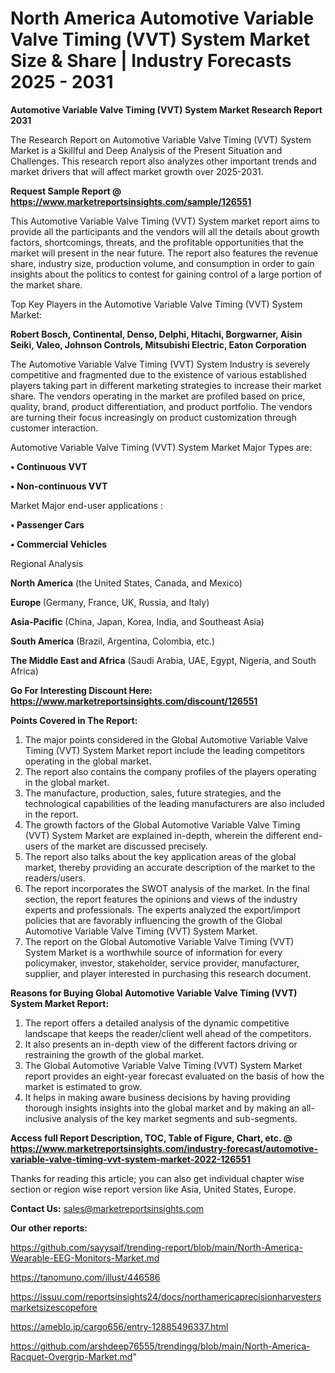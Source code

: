 # North America Automotive Variable Valve Timing (VVT) System Market Size & Share | Industry Forecasts 2025 - 2031

<strong>Automotive Variable Valve Timing (VVT) System Market Research Report 2031</strong>

The Research Report on Automotive Variable Valve Timing (VVT) System Market is a Skillful and Deep Analysis of the Present Situation and Challenges. This research report also analyzes other important trends and market drivers that will affect market growth over 2025-2031.

<strong>Request Sample Report @ <a href=https://www.marketreportsinsights.com/sample/126551>https://www.marketreportsinsights.com/sample/126551</a></strong>

This Automotive Variable Valve Timing (VVT) System market report aims to provide all the participants and the vendors will all the details about growth factors, shortcomings, threats, and the profitable opportunities that the market will present in the near future. The report also features the revenue share, industry size, production volume, and consumption in order to gain insights about the politics to contest for gaining control of a large portion of the market share.

Top Key Players in the Automotive Variable Valve Timing (VVT) System Market:

<strong>Robert Bosch, Continental, Denso, Delphi, Hitachi, Borgwarner, Aisin Seiki, Valeo, Johnson Controls, Mitsubishi Electric, Eaton Corporation</strong>

The Automotive Variable Valve Timing (VVT) System Industry is severely competitive and fragmented due to the existence of various established players taking part in different marketing strategies to increase their market share. The vendors operating in the market are profiled based on price, quality, brand, product differentiation, and product portfolio. The vendors are turning their focus increasingly on product customization through customer interaction.

Automotive Variable Valve Timing (VVT) System Market Major Types are:

<strong>• Continuous VVT

• Non-continuous VVT</strong>

Market Major end-user applications :

<strong>• Passenger Cars

• Commercial Vehicles</strong>

Regional Analysis

</u><strong><b>North America</b></strong> (the United States, Canada, and Mexico)

<strong><b>Europe </b></strong>(Germany, France, UK, Russia, and Italy)

<strong><b>Asia-Pacific</b></strong> (China, Japan, Korea, India, and Southeast Asia)

<strong><b>South America</b></strong> (Brazil, Argentina, Colombia, etc.)

<strong><b>The Middle East and Africa</b></strong> (Saudi Arabia, UAE, Egypt, Nigeria, and South Africa)

<strong>Go For Interesting Discount Here: <a href=https://www.marketreportsinsights.com/discount/126551>https://www.marketreportsinsights.com/discount/126551</a></strong>

<strong>Points Covered in The Report:</strong>
<ol>
  <li>The major points considered in the Global Automotive Variable Valve Timing (VVT) System Market report include the leading competitors operating in the global market.</li>
  <li>The report also contains the company profiles of the players operating in the global market.</li>
  <li>The manufacture, production, sales, future strategies, and the technological capabilities of the leading manufacturers are also included in the report.</li>
  <li>The growth factors of the Global Automotive Variable Valve Timing (VVT) System Market are explained in-depth, wherein the different end-users of the market are discussed precisely.</li>
  <li>The report also talks about the key application areas of the global market, thereby providing an accurate description of the market to the readers/users.</li>
  <li>The report incorporates the SWOT analysis of the market. In the final section, the report features the opinions and views of the industry experts and professionals. The experts analyzed the export/import policies that are favorably influencing the growth of the Global Automotive Variable Valve Timing (VVT) System Market.</li>
  <li>The report on the Global Automotive Variable Valve Timing (VVT) System Market is a worthwhile source of information for every policymaker, investor, stakeholder, service provider, manufacturer, supplier, and player interested in purchasing this research document.</li>
</ol>
<strong>Reasons for Buying Global Automotive Variable Valve Timing (VVT) System Market Report:</strong>

<ol>
  <li>The report offers a detailed analysis of the dynamic competitive landscape that keeps the reader/client well ahead of the competitors.</li>
  <li>It also presents an in-depth view of the different factors driving or restraining the growth of the global market.</li>
  <li>The Global Automotive Variable Valve Timing (VVT) System Market report provides an eight-year forecast evaluated on the basis of how the market is estimated to grow.</li>
  <li>It helps in making aware business decisions by having providing thorough insights insights into the global market and by making an all-inclusive analysis of the key market segments and sub-segments.</li>
</ol>
<strong>Access full Report Description, TOC, Table of Figure, Chart, etc. @ <a href=https://www.marketreportsinsights.com/industry-forecast/automotive-variable-valve-timing-vvt-system-market-2022-126551>https://www.marketreportsinsights.com/industry-forecast/automotive-variable-valve-timing-vvt-system-market-2022-126551</a></strong>


Thanks for reading this article; you can also get individual chapter wise section or region wise report version like Asia, United States, Europe.

<strong>Contact Us:</strong>
sales@marketreportsinsights.com

<strong>Our other reports:</strong>

<a href=https://github.com/sayysaif/trending-report/blob/main/North-America-Wearable-EEG-Monitors-Market.md>https://github.com/sayysaif/trending-report/blob/main/North-America-Wearable-EEG-Monitors-Market.md</a>

<a href=https://tanomuno.com/illust/446586>https://tanomuno.com/illust/446586</a>

<a href=https://issuu.com/reportsinsights24/docs/northamericaprecisionharvestersmarketsizescopefore>https://issuu.com/reportsinsights24/docs/northamericaprecisionharvestersmarketsizescopefore</a>

<a href=https://ameblo.jp/cargo656/entry-12885496337.html>https://ameblo.jp/cargo656/entry-12885496337.html</a>

<a href=https://github.com/arshdeep76555/trendingg/blob/main/North-America-Racquet-Overgrip-Market.md>https://github.com/arshdeep76555/trendingg/blob/main/North-America-Racquet-Overgrip-Market.md</a>"
